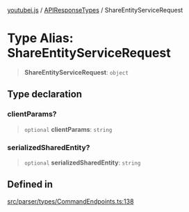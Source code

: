 [youtubei.js](../../../README.md) / [APIResponseTypes](../README.md) / ShareEntityServiceRequest

# Type Alias: ShareEntityServiceRequest

> **ShareEntityServiceRequest**: `object`

## Type declaration

### clientParams?

> `optional` **clientParams**: `string`

### serializedSharedEntity?

> `optional` **serializedSharedEntity**: `string`

## Defined in

[src/parser/types/CommandEndpoints.ts:138](https://github.com/LuanRT/YouTube.js/blob/e1650e12979e68b9546bc63989f86b651960a10a/src/parser/types/CommandEndpoints.ts#L138)
